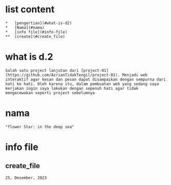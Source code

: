 # list content
    *   [pengertian](#what-is-d2)
    *   [Nama](#nama)
    *   [info file](#info-file)
    **  [create](#create_file)
    

# what is d.2

    Salah satu project lanjutan dari [project-01] (https://github.com/AzrianTidakTengil/project-01). Menjadi web interaktif agar kesan dan pesan dapat disampaikan dengan sempurna dari hati ke hati. Oleh karena itu, dalam pembuatan web yang sedang saya kerjakan ingin saya lakukan dengan sepenuh hati agar tidak mengecewakan seperti project sebelumnya

# nama

    "flower Star: in the deep sea"

# info file

## create_file 

    25, Desember, 2023
